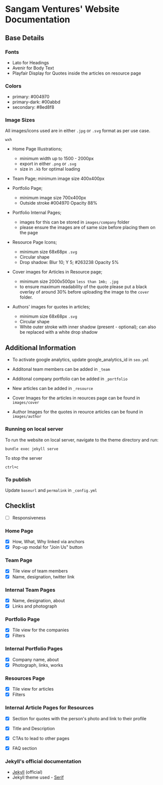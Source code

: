 # Sangam Ventures' Website Documentation

## Base Details

### Fonts
- Lato for Headings
- Avenir for Body Text
- Playfair Display for Quotes inside the articles on resource page

### Colors
- primary: #004970
- primary-dark: #00abbd
- secondary: #8ed8f8

### Image Sizes 
All images/icons used are in either `.jpg` or  `.svg` format as per use case.

`wxh`

- Home Page Illustrations;
    - minimum width up to 1500 - 2000px
    - export in either `.png` or `.svg` 
    - size in `.kb` for optimal loading

- Team Page;
    minimum image size 400x400px

- Portfolio Page;
    - minimum image size 700x400px
    - Outside stroke #004970 Opacity 88%

- Portfolio Internal Pages;
    - images for this can be stored in `images/company` folder
    - please ensure the images are of same size before placing them on the page

- Resource Page Icons;
    - minimum size 68x68px `.svg`
    - Circular shape
    - Drop shadow: Blur 10; Y 5; #263238 Opacity 5%

- Cover images for Articles in Resource page;
    - minimum size 2000x500px `less than 1mb; .jpg`
    - to ensure maximum readability of the quote please put a black overlay of around 30% before uploading the image to the `cover` folder.

- Authors' images for quotes in articles;
    - minimum size 68x68px `.svg`
    - Circular shape
    - White outer stroke with inner shadow (present - optional); can also be replaced with a white drop shadow

## Additional Information

- To activate google analytics, update google_analytics_id in `seo.yml`

- Additonal team members can be added in `_team`

- Additonal company portfolio can be added in `_portfolio`

- New articles can be added in `_resource`

- Cover Images for the articles in reources page can be found in `images/cover`

- Author Images for the quotes in reource articles can be found in `images/author`

### Running on local server

To run the website on local server, navigate to the theme directory and run:

```
bundle exec jekyll serve
``` 

To stop the server

```
ctrl+c
``` 

### To publish

Update `baseurl` and `permalink` in `_config.yml` 

## Checklist

- [ ] Responsiveness

### Home Page

- [x] How, What, Why linked via anchors
- [x] Pop-up modal for "Join Us" button

### Team Page

- [x] Tile view of team members
- [x] Name, designation, twitter link

### Internal Team Pages

- [x] Name, designation, about
- [x] Links and photograph

### Portfolio Page

- [x] Tile view for the companies
- [x] Filters

### Internal Portfolio Pages

- [x] Company name, about
- [x] Photograph, links, works

### Resources Page

- [x] Tile view for articles 
- [x] Filters

### Internal Article Pages for Resources

- [x] Section for quotes with the person's photo and link to their profile
- [x] Title and Description
- [x] CTAs to lead to other pages
- [x] FAQ section


### Jekyll's official documentation

- [Jekyll](https://jekyllrb.com/) (official)
- Jekyll theme used - [Serif](https://www.zerostatic.io/theme/hugo-serif/)
